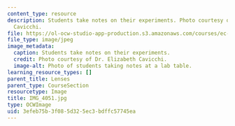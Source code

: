 ```yaml
---
content_type: resource
description: Students take notes on their experiments. Photo courtesy of Dr. Elizabeth
  Cavicchi.
file: https://ol-ocw-studio-app-production.s3.amazonaws.com/courses/ec-050-recreate-experiments-from-history-inform-the-future-from-the-past-galileo-january-iap-2010/3efeb75b3f085d325ec3bdffc57745ea_IMG_4051.jpg
file_type: image/jpeg
image_metadata:
  caption: Students take notes on their experiments.
  credit: Photo courtesy of Dr. Elizabeth Cavicchi.
  image-alt: Photo of students taking notes at a lab table.
learning_resource_types: []
parent_title: Lenses
parent_type: CourseSection
resourcetype: Image
title: IMG_4051.jpg
type: OCWImage
uid: 3efeb75b-3f08-5d32-5ec3-bdffc57745ea
---
```

